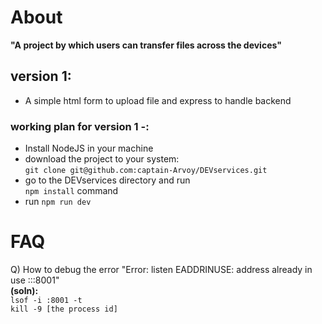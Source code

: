 # About
**"A project by which users can transfer files across the devices"**

## version 1:
- A simple html form to upload file and express to handle backend

### **working plan for version 1** -:
 - Install NodeJS in your machine
 - download the project to your system:  
 ```git clone git@github.com:captain-Arvoy/DEVservices.git``` 
 - go to the DEVservices directory and run  
 ```npm install``` command 
 - run ```npm run dev```


# FAQ
Q) How to debug the error "Error: listen EADDRINUSE: address already in use :::8001"  
**(soln):**  
```lsof -i :8001 -t```  
```kill -9 [the process id]```
